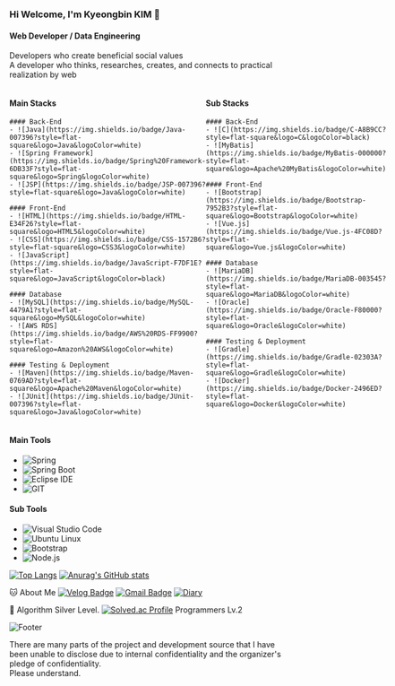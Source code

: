 ### Hi Welcome, I'm Kyeongbin KIM 👋

#### Web Developer / Data Engineering
Developers who create beneficial social values   
A developer who thinks, researches, creates, and connects to practical realization by web

<div style="display: flex; justify-content: space-between;">
  <!-- Main Stacks -->
  <div style="flex: 1;">
    <h4>Main Stacks</h4>

    #### Back-End
    - ![Java](https://img.shields.io/badge/Java-007396?style=flat-square&logo=Java&logoColor=white)
    - ![Spring Framework](https://img.shields.io/badge/Spring%20Framework-6DB33F?style=flat-square&logo=Spring&logoColor=white)
    - ![JSP](https://img.shields.io/badge/JSP-007396?style=flat-square&logo=Java&logoColor=white)

    #### Front-End
    - ![HTML](https://img.shields.io/badge/HTML-E34F26?style=flat-square&logo=HTML5&logoColor=white)
    - ![CSS](https://img.shields.io/badge/CSS-1572B6?style=flat-square&logo=CSS3&logoColor=white)
    - ![JavaScript](https://img.shields.io/badge/JavaScript-F7DF1E?style=flat-square&logo=JavaScript&logoColor=black)

    #### Database
    - ![MySQL](https://img.shields.io/badge/MySQL-4479A1?style=flat-square&logo=MySQL&logoColor=white)
    - ![AWS RDS](https://img.shields.io/badge/AWS%20RDS-FF9900?style=flat-square&logo=Amazon%20AWS&logoColor=white)

    #### Testing & Deployment
    - ![Maven](https://img.shields.io/badge/Maven-0769AD?style=flat-square&logo=Apache%20Maven&logoColor=white)
    - ![JUnit](https://img.shields.io/badge/JUnit-007396?style=flat-square&logo=Java&logoColor=white)
  </div>

  <!-- Sub Stacks -->
  <div style="flex: 1;">
    <h4>Sub Stacks</h4>

    #### Back-End
    - ![C](https://img.shields.io/badge/C-A8B9CC?style=flat-square&logo=C&logoColor=black)
    - ![MyBatis](https://img.shields.io/badge/MyBatis-000000?style=flat-square&logo=Apache%20MyBatis&logoColor=white)

    #### Front-End
    - ![Bootstrap](https://img.shields.io/badge/Bootstrap-7952B3?style=flat-square&logo=Bootstrap&logoColor=white)
    - ![Vue.js](https://img.shields.io/badge/Vue.js-4FC08D?style=flat-square&logo=Vue.js&logoColor=white)

    #### Database
    - ![MariaDB](https://img.shields.io/badge/MariaDB-003545?style=flat-square&logo=MariaDB&logoColor=white)
    - ![Oracle](https://img.shields.io/badge/Oracle-F80000?style=flat-square&logo=Oracle&logoColor=white)

    #### Testing & Deployment
    - ![Gradle](https://img.shields.io/badge/Gradle-02303A?style=flat-square&logo=Gradle&logoColor=white)
    - ![Docker](https://img.shields.io/badge/Docker-2496ED?style=flat-square&logo=Docker&logoColor=white)
  </div>
</div>

#### Main Tools
- ![Spring](https://img.shields.io/badge/Spring-6DB33F?style=flat-square&logo=Spring&logoColor=white)
- ![Spring Boot](https://img.shields.io/badge/Spring%20Boot-6DB33F?style=flat-square&logo=Spring%20Boot&logoColor=white)
- ![Eclipse IDE](https://img.shields.io/badge/Eclipse%20IDE-2C2255?style=flat-square&logo=Eclipse%20IDE&logoColor=white)
- ![GIT](https://img.shields.io/badge/GIT-181717?style=flat-square&logo=GIT&logoColor=white)

#### Sub Tools
- ![Visual Studio Code](https://img.shields.io/badge/Visual%20Studio%20Code-007ACC?style=flat-square&logo=Visual%20Studio%20Code&logoColor=white)
- ![Ubuntu Linux](https://img.shields.io/badge/Ubuntu%20Linux-E95420?style=flat-square&logo=Ubuntu&logoColor=white)
- ![Bootstrap](https://img.shields.io/badge/Bootstrap-000000?style=flat-square&logo=Bootstrap&logoColor=white)
- ![Node.js](https://img.shields.io/badge/Node.js-339933?style=flat-square&logo=Node.js&logoColor=white)

[![Top Langs](https://github-readme-stats.vercel.app/api/top-langs/?username=rlarudqls)](https://github.com/rlarudqls/github-readme-stats)
[![Anurag's GitHub stats](https://github-readme-stats.vercel.app/api?username=rlarudqls)](https://github.com/rlarudqls/github-readme-stats)

🐱 About Me
[![Velog Badge](https://img.shields.io/badge/Velog-20C997?style=flat-square&logo=Velog&logoColor=white&link=https://velog.io/@kkb3431)](https://velog.io/@kkb3431)
[![Gmail Badge](https://img.shields.io/badge/Gmail-d14836?style=flat-square&logo=Gmail&logoColor=white&link=mailto:kyeongbin3431@gmail.com)](kyeongbin3431@gmail.com)
[![Diary](https://img.shields.io/badge/Diary-blue?style=for-the-badge)](https://rlarudqls.github.io/Record.html)

🏅 Algorithm Silver Level.
[![Solved.ac Profile](http://mazassumnida.wtf/api/v2/generate_badge?boj=kkb3431)](https://solved.ac/kkb3431/)
Programmers Lv.2

![Footer](https://capsule-render.vercel.app/api?type=waving&color=auto&height=200&section=footer)

There are many parts of the project and development source that I have been unable to disclose due to internal confidentiality and the organizer's pledge of confidentiality.  
Please understand.
